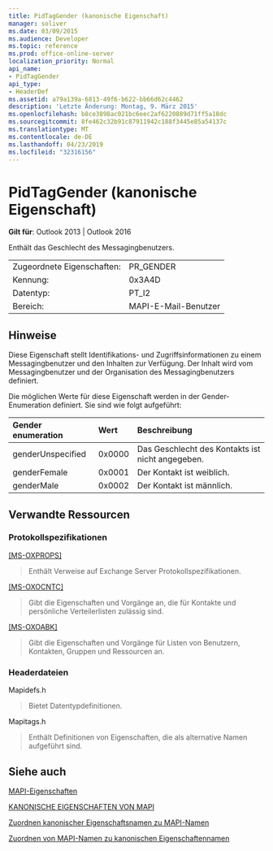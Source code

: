 ```yaml
---
title: PidTagGender (kanonische Eigenschaft)
manager: soliver
ms.date: 03/09/2015
ms.audience: Developer
ms.topic: reference
ms.prod: office-online-server
localization_priority: Normal
api_name:
- PidTagGender
api_type:
- HeaderDef
ms.assetid: a79a139a-6813-49f6-b622-bb66d62c4462
description: 'Letzte Änderung: Montag, 9. März 2015'
ms.openlocfilehash: b8ce3898ac021bc6eec2af6220889d71ff5a18dc
ms.sourcegitcommit: 8fe462c32b91c87911942c188f3445e85a54137c
ms.translationtype: MT
ms.contentlocale: de-DE
ms.lasthandoff: 04/23/2019
ms.locfileid: "32316156"
---
```

# <a name="pidtaggender-canonical-property"></a>PidTagGender (kanonische Eigenschaft)

  
  
**Gilt für**: Outlook 2013 | Outlook 2016 
  
Enthält das Geschlecht des Messagingbenutzers.
  
|||
|:-----|:-----|
|Zugeordnete Eigenschaften:  <br/> |PR_GENDER  <br/> |
|Kennung:  <br/> |0x3A4D  <br/> |
|Datentyp:  <br/> |PT_I2  <br/> |
|Bereich:  <br/> |MAPI-E-Mail-Benutzer  <br/> |
   
## <a name="remarks"></a>Hinweise

Diese Eigenschaft stellt Identifikations- und Zugriffsinformationen zu einem Messagingbenutzer und den Inhalten zur Verfügung. Der Inhalt wird vom Messagingbenutzer und der Organisation des Messagingbenutzers definiert. 
  
Die möglichen Werte für diese Eigenschaft werden in der Gender-Enumeration definiert. Sie sind wie folgt aufgeführt:
  
|**Gender enumeration**|**Wert**|**Beschreibung**|
|:-----|:-----|:-----|
|genderUnspecified  <br/> |0x0000  <br/> |Das Geschlecht des Kontakts ist nicht angegeben.  <br/> |
|genderFemale  <br/> |0x0001  <br/> |Der Kontakt ist weiblich.  <br/> |
|genderMale  <br/> |0x0002  <br/> |Der Kontakt ist männlich.  <br/> |
   
## <a name="related-resources"></a>Verwandte Ressourcen

### <a name="protocol-specifications"></a>Protokollspezifikationen

[[MS-OXPROPS]](https://msdn.microsoft.com/library/f6ab1613-aefe-447d-a49c-18217230b148%28Office.15%29.aspx)
  
> Enthält Verweise auf Exchange Server Protokollspezifikationen.
    
[[MS-OXOCNTC]](https://msdn.microsoft.com/library/9b636532-9150-4836-9635-9c9b756c9ccf%28Office.15%29.aspx)
  
> Gibt die Eigenschaften und Vorgänge an, die für Kontakte und persönliche Verteilerlisten zulässig sind.
    
[[MS-OXOABK]](https://msdn.microsoft.com/library/f4cf9b4c-9232-4506-9e71-2270de217614%28Office.15%29.aspx)
  
> Gibt die Eigenschaften und Vorgänge für Listen von Benutzern, Kontakten, Gruppen und Ressourcen an.
    
### <a name="header-files"></a>Headerdateien

Mapidefs.h
  
> Bietet Datentypdefinitionen.
    
Mapitags.h
  
> Enthält Definitionen von Eigenschaften, die als alternative Namen aufgeführt sind.
    
## <a name="see-also"></a>Siehe auch



[MAPI-Eigenschaften](mapi-properties.md)
  
[KANONISCHE EIGENSCHAFTEN VON MAPI](mapi-canonical-properties.md)
  
[Zuordnen kanonischer Eigenschaftsnamen zu MAPI-Namen](mapping-canonical-property-names-to-mapi-names.md)
  
[Zuordnen von MAPI-Namen zu kanonischen Eigenschaftennamen](mapping-mapi-names-to-canonical-property-names.md)

